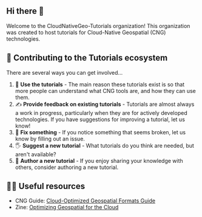 ## Hi there 👋

Welcome to the CloudNativeGeo-Tutorials organization! This organization was created to host tutorials for Cloud-Native Geospatial (CNG) technologies.

## 🌈 Contributing to the Tutorials ecosystem

There are several ways you can get involved...

1. 🤔 **Use the tutorials** - The main reason these tutorials exist is so that more people can understand what CNG tools are, and how they can use them. 
2. ✍️ **Provide feedback on existing tutorials** - Tutorials are almost always a work in progress, particularly when they are for actively developed technologies. If you have suggestions for improving a tutorial, let us know!
3. 🔧 **Fix something** - If you notice something that seems broken, let us know by filling out an issue.
4. 🖐️ **Suggest a new tutorial** - What tutorials do you think are needed, but aren't available? 
5. 📜 **Author a new tutorial** - If you enjoy sharing your knowledge with others, consider authoring a new tutorial.

## 👩‍💻 Useful resources

- CNG Guide: [Cloud-Optimized Geospatial Formats Guide](https://guide.cloudnativegeo.org/)
- Zine: [Optimizing Geospatial for the Cloud](https://zines.developmentseed.org/zines/cloud-native/)

